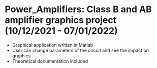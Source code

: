 # Power_Amplifiers: Class B and AB amplifier graphics project (10/12/2021 - 07/01/2022)
- Graphical application written in Matlab
- User can change parameters of the circuit and see the impact on graphics
- Theoretical documentation included
